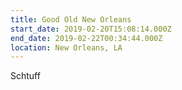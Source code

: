 ```yaml
---
title: Good Old New Orleans
start_date: 2019-02-20T15:08:14.000Z
end_date: 2019-02-22T00:34:44.000Z
location: New Orleans, LA
---
```

Schtuff
